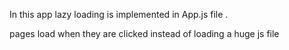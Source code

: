 
In this app lazy loading is implemented in App.js file .


pages load when they are clicked instead of loading a huge js file
